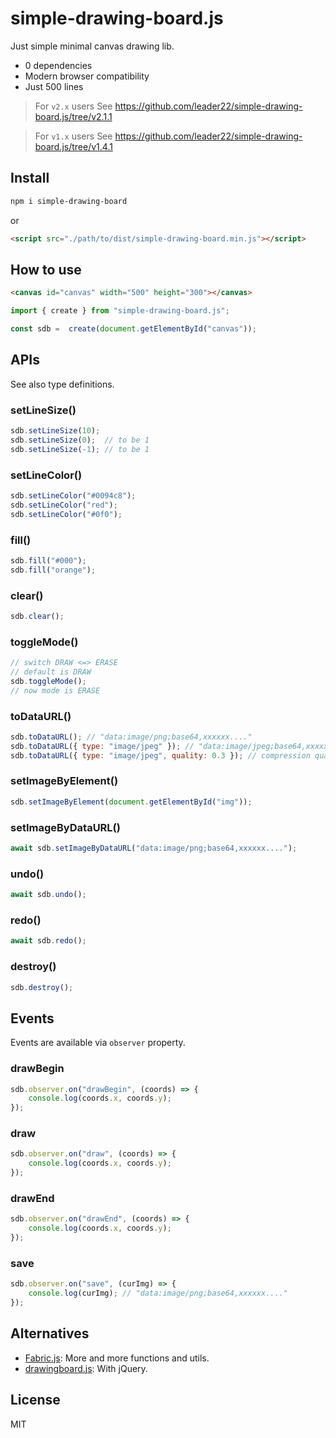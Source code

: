 # simple-drawing-board.js

Just simple minimal canvas drawing lib.

- 0 dependencies
- Modern browser compatibility
- Just 500 lines

> For `v2.x` users
> See https://github.com/leader22/simple-drawing-board.js/tree/v2.1.1

> For `v1.x` users
> See https://github.com/leader22/simple-drawing-board.js/tree/v1.4.1


## Install
```sh
npm i simple-drawing-board
```

or

```html
<script src="./path/to/dist/simple-drawing-board.min.js"></script>
```

## How to use
```html
<canvas id="canvas" width="500" height="300"></canvas>
```

```javascript
import { create } from "simple-drawing-board.js";

const sdb =  create(document.getElementById("canvas"));
```

## APIs

See also type definitions.

### setLineSize()
```js
sdb.setLineSize(10);
sdb.setLineSize(0);  // to be 1
sdb.setLineSize(-1); // to be 1
```

### setLineColor()
```js
sdb.setLineColor("#0094c8");
sdb.setLineColor("red");
sdb.setLineColor("#0f0");
```

### fill()
```js
sdb.fill("#000");
sdb.fill("orange");
```

### clear()
```js
sdb.clear();
```

### toggleMode()
```js
// switch DRAW <=> ERASE
// default is DRAW
sdb.toggleMode();
// now mode is ERASE
```

### toDataURL()
```js
sdb.toDataURL(); // "data:image/png;base64,xxxxxx...."
sdb.toDataURL({ type: "image/jpeg" }); // "data:image/jpeg;base64,xxxxxx...."
sdb.toDataURL({ type: "image/jpeg", quality: 0.3 }); // compression quality
```

### setImageByElement()
```js
sdb.setImageByElement(document.getElementById("img"));
```


### setImageByDataURL()
```js
await sdb.setImageByDataURL("data:image/png;base64,xxxxxx....");
```

### undo()
```js
await sdb.undo();
```

### redo()
```js
await sdb.redo();
```

### destroy()
```js
sdb.destroy();
```

## Events

Events are available via `observer` property.

### drawBegin
```js
sdb.observer.on("drawBegin", (coords) => {
    console.log(coords.x, coords.y);
});
```

### draw
```js
sdb.observer.on("draw", (coords) => {
    console.log(coords.x, coords.y);
});
```

### drawEnd
```js
sdb.observer.on("drawEnd", (coords) => {
    console.log(coords.x, coords.y);
});
```

### save
```js
sdb.observer.on("save", (curImg) => {
    console.log(curImg); // "data:image/png;base64,xxxxxx...."
});
```

## Alternatives
- [Fabric.js](https://github.com/kangax/fabric.js): More and more functions and utils.
- [drawingboard.js](https://github.com/Leimi/drawingboard.js): With jQuery.

## License
MIT
